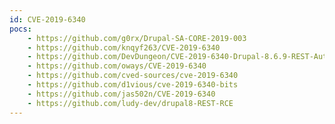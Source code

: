 ```yaml
---
id: CVE-2019-6340
pocs:
    - https://github.com/g0rx/Drupal-SA-CORE-2019-003
    - https://github.com/knqyf263/CVE-2019-6340
    - https://github.com/DevDungeon/CVE-2019-6340-Drupal-8.6.9-REST-Auth-Bypass
    - https://github.com/oways/CVE-2019-6340
    - https://github.com/cved-sources/cve-2019-6340
    - https://github.com/d1vious/cve-2019-6340-bits
    - https://github.com/jas502n/CVE-2019-6340
    - https://github.com/ludy-dev/drupal8-REST-RCE
---
```

